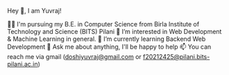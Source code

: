 Hey 👋, I am Yuvraj!

👨‍🎓 I'm pursuing my B.E. in Computer Science from Birla Institute of Technology and Science (BITS) Pilani
💖 I’m interested in Web Development & Machine Learning in general.
🌱 I’m currently learning Backend Web Development 
💬 Ask me about anything, I'll be happy to help
📫 You can reach me via gmail (doshiyuvraj@gmail.com or f20212425@pilani.bits-pilani.ac.in)